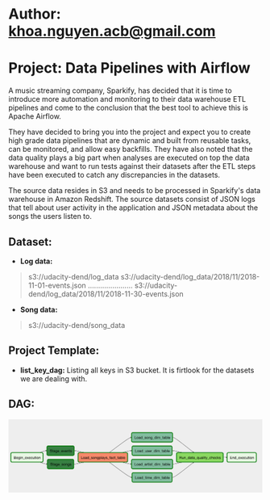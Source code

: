 # Author: khoa.nguyen.acb@gmail.com
# Project: Data Pipelines with Airflow

A music streaming company, Sparkify, has decided that it is time to introduce more automation and monitoring to their data warehouse ETL pipelines and come to the conclusion that the best tool to achieve this is Apache Airflow.

They have decided to bring you into the project and expect you to create high grade data pipelines that are dynamic and built from reusable tasks, can be monitored, and allow easy backfills. They have also noted that the data quality plays a big part when analyses are executed on top the data warehouse and want to run tests against their datasets after the ETL steps have been executed to catch any discrepancies in the datasets.

The source data resides in S3 and needs to be processed in Sparkify's data warehouse in Amazon Redshift. The source datasets consist of JSON logs that tell about user activity in the application and JSON metadata about the songs the users listen to.

##  Dataset:
- **Log data:** 
>  s3://udacity-dend/log_data
>  s3://udacity-dend/log_data/2018/11/2018-11-01-events.json
>  ......................
>  s3://udacity-dend/log_data/2018/11/2018-11-30-events.json
- **Song data:** 
> s3://udacity-dend/song_data

## Project Template:
- **list_key_dag:** Listing all keys in S3 bucket. It is firtlook for the datasets we are dealing with.

## DAG:
![log data](pics/example-dag.png)
